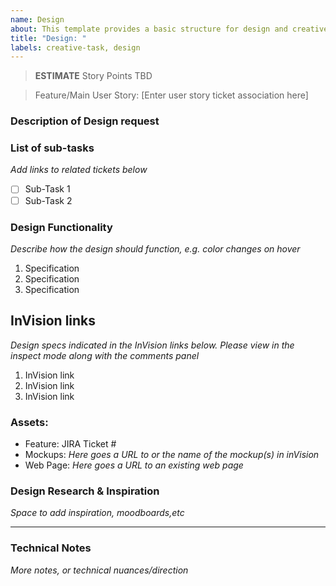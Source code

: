 ```yaml
---
name: Design
about: This template provides a basic structure for design and creative tasks.
title: "Design: "
labels: creative-task, design
---
```


> **ESTIMATE** Story Points TBD

> Feature/Main User Story: [Enter user story ticket association here] 

### Description of Design request

### List of sub-tasks
*Add links to related tickets below*
- [ ] Sub-Task 1
- [ ] Sub-Task 2

### Design Functionality
*Describe how the design should function, e.g. color changes on hover*
1. Specification 
2. Specification  
3. Specification 

## InVision links
*Design specs indicated in the InVision links below. Please view in the inspect mode along with the comments panel*
1. InVision link
2. InVision link
3. InVision link

### Assets:
* Feature: JIRA Ticket #
* Mockups: *Here goes a URL to or the name of the mockup(s) in inVision*
* Web Page: *Here goes a URL to an existing web page*

### Design Research & Inspiration
*Space to add inspiration, moodboards,etc*


---

### Technical Notes
*More notes, or technical nuances/direction*
